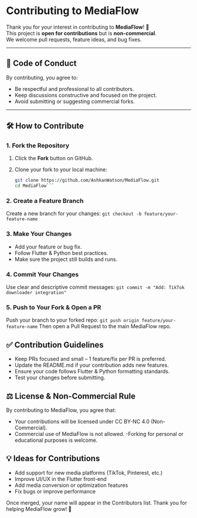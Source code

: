 # Contributing to MediaFlow

Thank you for your interest in contributing to **MediaFlow**! 🎉  
This project is **open for contributions** but is **non-commercial**.  
We welcome pull requests, feature ideas, and bug fixes.

---

## 📌 Code of Conduct

By contributing, you agree to:

- Be respectful and professional to all contributors.
- Keep discussions constructive and focused on the project.
- Avoid submitting or suggesting commercial forks.

---

## 🛠 How to Contribute

### 1. Fork the Repository

1. Click the **Fork** button on GitHub.
2. Clone your fork to your local machine:

   ```bash
   git clone https://github.com/AshkanWatson/MediaFlow.git
   cd MediaFlow```

### 2. Create a Feature Branch

Create a new branch for your changes:
```git checkout -b feature/your-feature-name```

### 3. Make Your Changes

- Add your feature or bug fix.
- Follow Flutter & Python best practices.
- Make sure the project still builds and runs.

### 4. Commit Your Changes

Use clear and descriptive commit messages:
```git commit -m "Add: TikTok downloader integration"```

### 5. Push to Your Fork & Open a PR

Push your branch to your forked repo:
```git push origin feature/your-feature-name```
Then open a Pull Request to the main MediaFlow repo.

## ✅ Contribution Guidelines

- Keep PRs focused and small – 1 feature/fix per PR is preferred.
- Update the README.md if your contribution adds new features.
- Ensure your code follows Flutter & Python formatting standards.
- Test your changes before submitting.

## ⚖ License & Non-Commercial Rule

By contributing to MediaFlow, you agree that:

- Your contributions will be licensed under CC BY-NC 4.0 (Non-Commercial).
- Commercial use of MediaFlow is not allowed.
-Forking for personal or educational purposes is welcome.

## 💡 Ideas for Contributions

- Add support for new media platforms (TikTok, Pinterest, etc.)
- Improve UI/UX in the Flutter front-end
- Add media conversion or optimization features
- Fix bugs or improve performance

Once merged, your name will appear in the Contributors list. Thank you for helping MediaFlow grow! 🚀
